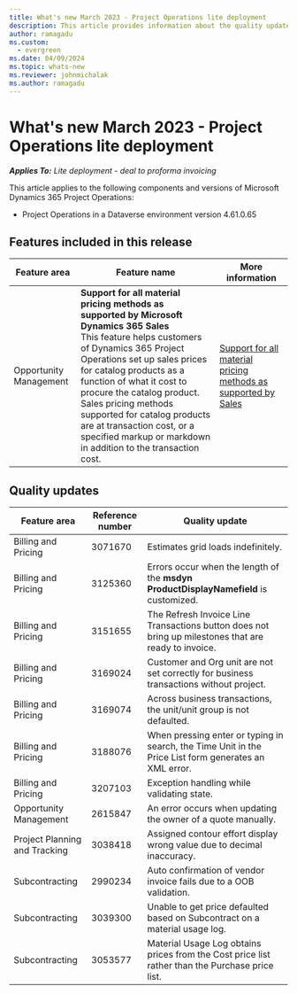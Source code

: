 ```yaml
---
title: What's new March 2023 - Project Operations lite deployment
description: This article provides information about the quality updates that are available in the March 2023 release of Microsoft Dynamics 365 Project Operations lite deployment.
author: ramagadu
ms.custom:
  - evergreen
ms.date: 04/09/2024
ms.topic: whats-new
ms.reviewer: johnmichalak 
ms.author: ramagadu
---
```


# What's new March 2023 - Project Operations lite deployment

_**Applies To:** Lite deployment - deal to proforma invoicing_

This article applies to the following components and versions of Microsoft Dynamics 365 Project Operations:

- Project Operations in a Dataverse environment version 4.61.0.65

## Features included in this release

| Feature area | Feature name | More information |
| --- | --- | --- |
| Opportunity Management | **Support for all material pricing methods as supported by Microsoft Dynamics 365 Sales**<br>This feature helps customers of Dynamics 365 Project Operations set up sales prices for catalog products as a function of what it cost to procure the catalog product. Sales pricing methods supported for catalog products are at transaction cost, or a specified markup or markdown in addition to the transaction cost.| [Support for all material pricing methods as supported by Sales](/dynamics365/project-operations/pricing-costing/set-up-cost-sales-rates-materials)  |

## Quality updates
| Feature area | Reference number | Quality update |
| --- | --- | --- |
|Billing and Pricing|3071670|Estimates grid loads indefinitely.|
|Billing and Pricing|3125360|Errors occur when the length of the **msdyn ProductDisplayNamefield** is customized.|
|Billing and Pricing|3151655|The Refresh Invoice Line Transactions button does not bring up milestones that are ready to invoice.|
|Billing and Pricing|3169024|Customer and Org unit are not set correctly for business transactions without project.|
|Billing and Pricing|3169074|Across business transactions, the unit/unit group is not defaulted.|
|Billing and Pricing|3188076|When pressing enter or typing in search, the Time Unit in the Price List form generates an XML error.|
|Billing and Pricing|3207103|Exception handling while validating state.|
|Opportunity Management|2615847|An error occurs when updating the owner of a quote manually.|
|Project Planning and Tracking|3038418|Assigned contour effort display wrong value due to decimal inaccuracy.|
|Subcontracting|2990234|Auto confirmation of vendor invoice fails due to a OOB validation.|
|Subcontracting|3039300|Unable to get price defaulted based on Subcontract on a material usage log.|
|Subcontracting|3053577|Material Usage Log obtains prices from the Cost price list rather than the Purchase price list.|
